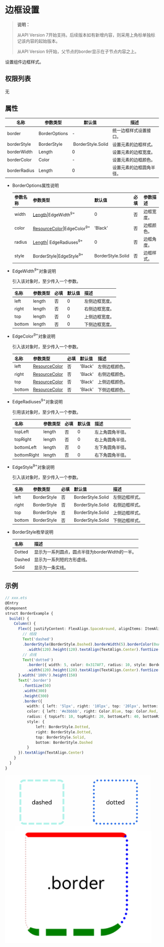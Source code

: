 # 边框设置

>  **说明：**
>
>  从API Version 7开始支持。后续版本如有新增内容，则采用上角标单独标记该内容的起始版本。
>
>  从API Version 9开始，父节点的border显示在子节点内容之上。


设置组件边框样式。


## 权限列表

无


## 属性


| 名称         | 参数类型      | 默认值                  | 描述                     |
| ------------ | ------------- | ----------------------- | ------------------------ |
| border       | BorderOptions | -                       | 统一边框样式设置接口。   |
| borderStyle  | BorderStyle   | &nbsp;BorderStyle.Solid | 设置元素的边框样式。     |
| borderWidth  | Length        | 0                       | 设置元素的边框宽度。     |
| borderColor  | Color         | -                       | 设置元素的边框颜色。     |
| borderRadius | Length        | 0                       | 设置元素的边框圆角半径。 |

- BorderOptions属性说明

  | 参数名称 | 参数类型                                                     | 默认值            | 必填 | 参数描述   |
  | -------- | ------------------------------------------------------------ | ----------------- | ---- | ---------- |
  | width    | [Length](../../ui/ts-types.md#长度类型)\|EdgeWidth<sup>9+</sup> | 0                 | 否   | 边框宽度。 |
  | color    | [ResourceColor](../../ui/ts-types.md)\|EdgeColor<sup>9+</sup> | 'Black'           | 否   | 边框颜色。 |
  | radius   | [Length](../../ui/ts-types.md#长度类型)\| EdgeRadiuses<sup>9+</sup> | 0                 | 否   | 边框角度。 |
  | style    | BorderStyle\|EdgeStyle<sup>9+</sup>                          | BorderStyle.Solid | 否   | 边框样式。 |


- EdgeWidth<sup>9+</sup>对象说明

  引入该对象时，至少传入一个参数。

  | 名称   | 参数类型 | 必填 | 默认值 | 描述           |
  | ------ | -------- | ---- | ------ | -------------- |
  | left   | length   | 否   | 0      | 左侧边框宽度。 |
  | right  | length   | 否   | 0      | 右侧边框宽度。 |
  | top    | length   | 否   | 0      | 上侧边框宽度。 |
  | bottom | length   | 否   | 0      | 下侧边框宽度。 |

- EdgeColor<sup>9+</sup>对象说明

  引入该对象时，至少传入一个参数。

  | 名称   | 参数类型                              | 必填 | 默认值  | 描述           |
  | ------ | ------------------------------------- | ---- | ------- | -------------- |
  | left   | [ResourceColor](../../ui/ts-types.md) | 否   | 'Black' | 左侧边框颜色。 |
  | right  | [ResourceColor](../../ui/ts-types.md) | 否   | 'Black' | 右侧边框颜色。 |
  | top    | [ResourceColor](../../ui/ts-types.md) | 否   | 'Black' | 上侧边框颜色。 |
  | bottom | [ResourceColor](../../ui/ts-types.md) | 否   | 'Black' | 下侧边框颜色。 |

- EdgeRadiuses<sup>9+</sup>对象说明

  引用该对象时，至少传入一个参数。

  | 名称        | 参数类型 | 必填 | 默认值 | 描述             |
  | ----------- | -------- | ---- | ------ | ---------------- |
  | topLeft     | length   | 否   | 0      | 左上角圆角半径。 |
  | topRight    | length   | 否   | 0      | 右上角圆角半径。 |
  | bottomLeft  | length   | 否   | 0      | 左下角圆角半径。 |
  | bottomRight | length   | 否   | 0      | 右下角圆角半径。 |

- EdgeStyle<sup>9+</sup>对象说明

  引入该对象时，至少传入一个参数。

  | 名称   | 参数类型    | 必填 | 默认值            | 描述           |
  | ------ | ----------- | ---- | ----------------- | -------------- |
  | left   | BorderStyle | 否   | BorderStyle.Solid | 左侧边框样式。 |
  | right  | BorderStyle | 否   | BorderStyle.Solid | 右侧边框样式。 |
  | top    | BorderStyle | 否   | BorderStyle.Solid | 上侧边框样式。 |
  | bottom | BorderStyle | 否   | BorderStyle.Solid | 下侧边框样式。 |

- BorderStyle枚举说明

  | 名称   | 描述                                            |
  | ------ | ----------------------------------------------- |
  | Dotted | 显示为一系列圆点，圆点半径为borderWidth的一半。 |
  | Dashed | 显示为一系列短的方形虚线。                      |
  | Solid  | 显示为一条实线。                                |


## 示例

```ts
// xxx.ets
@Entry
@Component
struct BorderExample {
  build() {
    Column() {
      Flex({ justifyContent: FlexAlign.SpaceAround, alignItems: ItemAlign.Center }) {
        // 线段
        Text('dashed')
        .borderStyle(BorderStyle.Dashed).borderWidth(5).borderColor(0xAFEEEE).borderRadius(10)
          .width(120).height(120).textAlign(TextAlign.Center).fontSize(16)
        // 点线
        Text('dotted')
          .border({ width: 5, color: 0x317AF7, radius: 10, style: BorderStyle.Dotted })
          .width(120).height(120).textAlign(TextAlign.Center).fontSize(16)
      }.width('100%').height(150)
      Text('.border')
        .fontSize(50)
        .width(300)
        .height(300)
        .border({
          width: { left: '5lpx', right: '10lpx', top: '20lpx', bottom: '30lpx' },
          color: { left: '#e3bbbb', right: Color.Blue, top: Color.Red, bottom: Color.Green },
          radius: { topLeft: 10, topRight: 20, bottomLeft: 40, bottomRight: 80 },
          style: {
              left: BorderStyle.Dotted,
              right: BorderStyle.Dotted,
              top: BorderStyle.Solid,
              bottom: BorderStyle.Dashed
          }
      }).textAlign(TextAlign.Center)
    }
  }
}
```

![zh-cn_image_0000001219982705](figures/zh-cn_image_0000001219982705.gif)